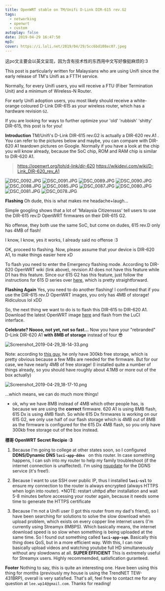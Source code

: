```yaml
---
title: OpenWRT stable on TM/Unifi D-Link DIR-615 rev.G2
tags:
  - networking
  - openwrt
  - custom
autoplay: false
date: 2019-04-29 16:47:50
mp3:
cover: https://i.loli.net/2019/04/29/5cc6bd108ec07.jpeg
---
```


这po文主要会以英文呈现，因为含有技术性的东西用中文写好像挺麻烦的:3

This post is particularly written for Malaysians who are using Unifi since the early release of TM's Unifi as a FTTH service. 

Normally, for every Unifi users, you will receive a FTU (Fiber Termination Unit) and a minimum of Wireless-N Router. 

For early Unifi adoption users, you most likely should receive a white-orange coloured D-Link DIR-615 as your wireless router, which has a hardware revision `G2`. 

If you are looking for ways to further optimize your 'old' 'rubbish' 'shitty' DIR-615, this post is for you!

**Introduction**
TM/Unifi's D-Link DIR-615 rev.G2 is actually a DIR-620 rev.A1 . You can refer to the pictures below and maybe, you can compare with DIR-620 A1 teardown pictures on Google. Normally if you have a look at the chip you will know already, because the SoC chip, ROM and RAM chip is similar to DIR-620 A1. 

> https://openwrt.org/toh/d-link/dir-620
> https://wikidevi.com/wiki/D-Link_DIR-620_rev_A1

![DSC_0092.JPG](https://i.loli.net/2019/04/29/5cc6c28a4ce7e.jpg)
![DSC_0091.JPG](https://i.loli.net/2019/04/29/5cc6c29665e98.jpg)
![DSC_0089.JPG](https://i.loli.net/2019/04/29/5cc6c2ab8ece1.jpg)
![DSC_0090.JPG](https://i.loli.net/2019/04/29/5cc6c2a4cf588.jpg)
![DSC_0088.JPG](https://i.loli.net/2019/04/29/5cc6c2ad975db.jpg)
![DSC_0085.JPG](https://i.loli.net/2019/04/29/5cc6c2c4cde9c.jpg)
![DSC_0087.JPG](https://i.loli.net/2019/04/29/5cc6c2bda1966.jpg)
![DSC_0080.JPG](https://i.loli.net/2019/04/29/5cc6c299b8824.jpg)
![DSC_0081.JPG](https://i.loli.net/2019/04/29/5cc6c2b0d26b4.jpg)
![DSC_0078.JPG](https://i.loli.net/2019/04/29/5cc6c2ab49711.jpg)

**Flashing**
Oh dude, this is what makes me headache+laugh...

Simple googling shows that a lot of 'Malaysia Citizenssss' tell users to use the DIR-615 rev.D OpenWRT firmwares on their DIR-615 G2. 

No offense, they both use the same SoC, but come on dudes, 615 rev.D only has 4MB of flash!

I know, I know, yes it works, I already said no offense :3

OK, proceed to flashing. Now, please assume that your device is DIR-620 A1, to make things easier here xD

To flash you need to enter the Emergency flashing mode. According to DIR-620 OpenWRT wiki (link above), revision A1 does not have this feature while D1 has this feature. Since our 615 G2 has this feature, just follow the instructions for 615 D series over [here](https://openwrt.org/toh/d-link/dir-615#rev_d1_d2_d3_d4_d5), which is pretty straightforward. 

**Flashing Again**
Yes, you need to do another flashing! I confirmed that if you use the DIR-615 rev.D OpenWRT images, you only has 4MB of storage! Ridiculous lol xDD

So, the next thing we want to do is to flash this DIR-615 to DIR-620 A1. Download the latest OpenWRT image [here](http://downloads.openwrt.org/releases/18.06.1/targets/ramips/rt305x/openwrt-18.06.1-ramips-rt305x-dir-620-a1-squashfs-sysupgrade.bin) and flash from the LuCI interface. 

**Celebrate? Noooo, not yet, not so fast...**
Now you have your "rebranded" D-Link DIR-620 A1 **with 8MB of storage** instead of four :sunglasses:

![Screenshot_2019-04-29_18-14-33.png](https://i.loli.net/2019/04/29/5cc6ceac3d7c1.png)

Note: according to [this guy](https://www.leowkahman.com/2018/03/09/lede-on-unifi-d-link-dir-615-g2/), he only have 300kb free storage, which is pretty obvious because a few MBs are needed for the firmware. But for our case, we have nearly 4MB of free storage! (I installed quite a number of things already, so you should have roughly about 4.1MB or more out of the box actually)

![Screenshot_2019-04-29_18-17-10.png](https://i.loli.net/2019/04/29/5cc6cf397459e.png)

...which means, we can do much more things!

* ok, why we have 8MB instead of 4MB which other people has, is because we are using the **correct** firmware. 620 A1 is using 8MB flash, 615 Dx is using 4MB flash. So while 615 Dx firmwares is working on our 615 G2, we only use half of our flash storage which is 4MB out of 8MB as the firmware is configured for the 615 Dx 4MB flash, so you only have 300kb free storage out of the box instead. 

**標哥 OpenWRT Secret Recipie :3**
1. Because I'm going to college at other states soon, so I configured **DDNS/Dynamic DNS `luci-app-ddns	`** on this router. In case something happens, I can ssh into my router to help my family troubleshoot (if the internet connection is unaffected). I'm using [nsupdate](nsupdate.info) for the DDNS service (it's free!). 

2. Because I want to use SSH over public IP, thus I installed **`luci-ssl`** to ensure my connection to the router is always encrypted (always HTTPS when login into router). *NOTE: restart uhttpd after installation and wait 5-8 minutes before accessing your router again, because it needs some time to generate the HTTPS certificate

3. Because I'm not a Unifi user (I got this router from my dad's friend), so I have been searching for solutions to solve the slow download when upload problem, which exists on every copper line internet users (I'm currently using Streamyx 8MBPS). Which basically means, the internet download speed is so slow when something is being uploaded at the same time. So I found out something called **`luci-app-sqm`**. Basically this thing does QoS, but in a more efficient way. With this, I can now basically upload videos and watching youtube full HD simultaneously without any slowdowns at all. **SUPER EFFICIENT**
This is extremely useful for Streamyx users. Highly recommemded, satisfication guranteed. 

**Footer**
Nothing to say, this is quite an interesting one. Have been using this thing for months (previously my house is using the TrendNET TEW-431BRP), overall is very satisfied. That's all, feel free to contact me for any question at `lee.wp14@gmail.com`. Thanks for reading!
